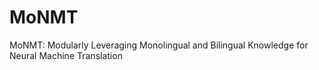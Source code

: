 # MoNMT
MoNMT: Modularly Leveraging Monolingual and Bilingual Knowledge for Neural Machine Translation
